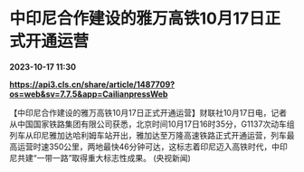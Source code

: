 # 中印尼合作建设的雅万高铁10月17日正式开通运营

**2023-10-17 11:30**

**https://api3.cls.cn/share/article/1487709?os=web&sv=7.7.5&app=CailianpressWeb**

【中印尼合作建设的雅万高铁10月17日正式开通运营】财联社10月17日电，记者从中国国家铁路集团有限公司获悉，北京时间10月17日16时35分，G1137次动车组列车从印尼雅加达哈利姆车站开出，雅加达至万隆高速铁路正式开通运营，列车最高运营时速350公里，两地最快46分钟可达，这标志着印尼迈入高铁时代，中印尼共建“一带一路”取得重大标志性成果。 (央视新闻)